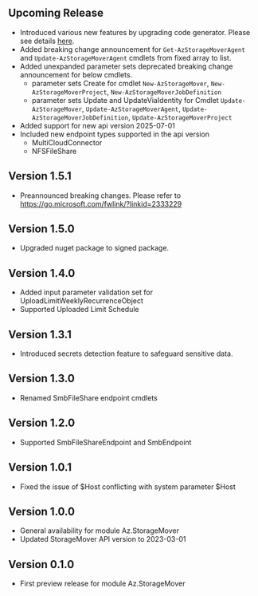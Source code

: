 <!--
    Please leave this section at the top of the change log.

    Changes for the upcoming release should go under the section titled "Upcoming Release", and should adhere to the following format:

    ## Upcoming Release
    * Overview of change #1
        - Additional information about change #1
    * Overview of change #2
        - Additional information about change #2
        - Additional information about change #2
    * Overview of change #3
    * Overview of change #4
        - Additional information about change #4

    ## YYYY.MM.DD - Version X.Y.Z (Previous Release)
    * Overview of change #1
        - Additional information about change #1
-->
## Upcoming Release
* Introduced various new features by upgrading code generator. Please see details [here](https://github.com/Azure/azure-powershell/blob/main/documentation/Autorest-powershell-v4-new-features.md).
* Added breaking change announcement for `Get-AzStorageMoverAgent` and `Update-AzStorageMoverAgent` cmdlets from fixed array to list.
* Added unexpanded parameter sets deprecated breaking change announcement for below cmdlets.
  * parameter sets Create for cmdlet `New-AzStorageMover`, `New-AzStorageMoverProject`, `New-AzStorageMoverJobDefinition`
  * parameter sets Update and UpdateViaIdentity for Cmdlet `Update-AzStorageMover`, `Update-AzStorageMoverAgent`, `Update-AzStorageMoverJobDefinition`,  `Update-AzStorageMoverProject`
* Added  support for new api version 2025-07-01
* Included new endpoint types supported in the api version
    * MultiCloudConnector
    * NFSFileShare

## Version 1.5.1
* Preannounced breaking changes. Please refer to https://go.microsoft.com/fwlink/?linkid=2333229

## Version 1.5.0
* Upgraded nuget package to signed package.

## Version 1.4.0
* Added input parameter validation set for UploadLimitWeeklyRecurrenceObject
* Supported Uploaded Limit Schedule

## Version 1.3.1
* Introduced secrets detection feature to safeguard sensitive data.

## Version 1.3.0
* Renamed SmbFileShare endpoint cmdlets

## Version 1.2.0
*  Supported SmbFileShareEndpoint and SmbEndpoint

## Version 1.0.1
* Fixed the issue of $Host conflicting with system parameter $Host

## Version 1.0.0
* General availability for module Az.StorageMover
* Updated StorageMover API version to 2023-03-01

## Version 0.1.0
* First preview release for module Az.StorageMover
